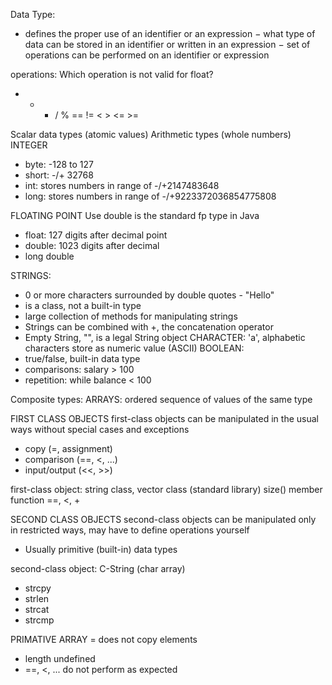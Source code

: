 Data Type:
- defines the proper use of an identifier or an expression
− what type of data can be stored in an identifier or written in an expression
− set of operations can be performed on an identifier or expression
 
operations: Which operation is not valid for float?
+ - * / % == != < > <= >= 
 
Scalar data types (atomic values)
Arithmetic types (whole numbers)
INTEGER 
- byte: -128 to 127
- short: -/+ 32768
- int: stores numbers in range of -/+2147483648 
- long: stores numbers in range of -/+9223372036854775808 
 
FLOATING POINT
Use double is the standard fp type in Java
- float: 127 digits after decimal point
- double: 1023 digits after decimal
- long double

STRINGS:  
- 0 or more characters surrounded by double quotes - "Hello"
- is a class, not a built-in type
- large collection of methods for manipulating strings
- Strings can be combined with +, the concatenation operator
- Empty String, "", is a legal String object
CHARACTER:  'a', alphabetic characters store as numeric value (ASCII)
BOOLEAN: 
- true/false, built-in data type
- comparisons: salary > 100
- repetition: while balance < 100

Composite types:
ARRAYS: ordered sequence of values of the same type
 
FIRST CLASS OBJECTS
first-class objects can be manipulated in the usual ways without special cases and exceptions
- copy (=, assignment)
- comparison (==, <, ...)
- input/output (<<, >>)
 
 first-class object: string class, vector class (standard library)
 size() member function
 ==, <, +
 
 SECOND CLASS OBJECTS
 second-class objects can be manipulated only in restricted ways, may have to define operations yourself
 - Usually primitive (built-in) data types
 
 second-class object: C-String (char array)
 - strcpy
 - strlen
 - strcat
 - strcmp
 
 PRIMATIVE ARRAY
 = does not copy elements
 - length undefined
 - ==, <, ... do not perform as expected
 